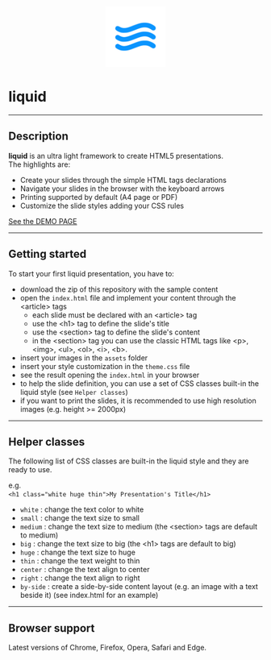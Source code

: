 <p align="center"><img src="logo.png" alt="liquid logo" height="120"></p>

# liquid

---

## Description

**liquid** is an ultra light framework to create HTML5 presentations.  
The highlights are:

- Create your slides through the simple HTML tags declarations
- Navigate your slides in the browser with the keyboard arrows
- Printing supported by default (A4 page or PDF)
- Customize the slide styles adding your CSS rules

[See the DEMO PAGE](https://zosma180.github.io/liquid/)

---

## Getting started

To start your first liquid presentation, you have to:
- download the zip of this repository with the sample content
- open the `index.html` file and implement your content through the &lt;article&gt; tags
  - each slide must be declared with an &lt;article&gt; tag
  - use the &lt;h1&gt; tag to define the slide's title
  - use the &lt;section&gt; tag to define the slide's content
  - in the &lt;section&gt; tag you can use the classic HTML tags like &lt;p&gt;, &lt;img&gt;, &lt;ul&gt;, &lt;ol&gt;, &lt;i&gt;, &lt;b&gt;.
- insert your images in the `assets` folder
- insert your style customization in the `theme.css` file
- see the result opening the `index.html` in your browser
- to help the slide definition, you can use a set of CSS classes built-in the liquid style (see `Helper classes`)
- if you want to print the slides, it is recommended to use high resolution images (e.g. height >= 2000px)

---

## Helper classes

The following list of CSS classes are built-in the liquid style and they are ready to use.

e.g.  
`<h1 class="white huge thin">My Presentation's Title</h1>`

- `white` : change the text color to white
- `small` : change the text size to small
- `medium` : change the text size to medium (the &lt;section&gt; tags are default to medium)
- `big` : change the text size to big (the &lt;h1&gt; tags are default to big)
- `huge` : change the text size to huge
- `thin` : change the text weight to thin
- `center` : change the text align to center
- `right` : change the text align to right
- `by-side` : create a side-by-side content layout (e.g. an image with a text beside it) (see index.html for an example)

---

## Browser support
Latest versions of Chrome, Firefox, Opera, Safari and Edge.